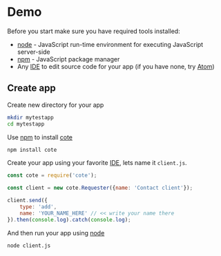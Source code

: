 # Demo

Before you start make sure you have required tools installed:
 * [node](https://nodejs.org/en/) - JavaScript run-time environment for executing JavaScript server-side
 * [npm](https://www.npmjs.com/) - JavaScript package manager
 * Any [IDE](https://en.wikipedia.org/wiki/Integrated_development_environment) to edit source code for your app (if you have none, try [Atom](https://atom.io/))

## Create app

Create new directory for your app
``` bash
mkdir mytestapp
cd mytestapp
```

Use [npm](https://www.npmjs.com/) to install [cote](https://github.com/dashersw/cote)
``` bash
npm install cote
```

Create your app using your favorite [IDE](https://en.wikipedia.org/wiki/Integrated_development_environment), lets name it `client.js`.
``` javascript
const cote = require('cote');

const client = new cote.Requester({name: 'Contact client'});

client.send({
	type: 'add',
	name: 'YOUR_NAME_HERE' // << write your name there
}).then(console.log).catch(console.log);
```

And then run your app using [node](https://nodejs.org/en/)
``` bash
node client.js
```